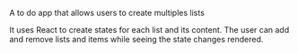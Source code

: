 A to do app that allows users to create multiples lists

It uses React to create states for each list and its content. The user can add and remove lists and items while seeing the state changes rendered.
